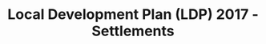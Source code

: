 ---
schema: default
title: Local Development Plan (LDP) 2017 - Settlements
organization: Aberdeenshire Council
notes: >-
    
resources:
  - name: Local Development Plan (LDP) 2017 - Settlements KMZ
  - url: >-
      https://online.aberdeenshire.gov.uk/apps/OpenData/kml/LDP17_Settlements.kmz
  - format: KMZ
license: Open Government Licence 3.0 (United Kingdom)
category:


  - Planning, local developmen planmaintainer: Aberdeenshire Council
maintainer_email: someone@example.com
---
